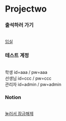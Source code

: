 # Projectwo

<h3>출석하러 가기</h3><br/>
<a href="http://groupprojectwo.com">입실</a>

<h3>테스트 계정</h3><br/>
학생 id=aaa / pw=aaa<br/>
선생님 id=ccc / pw=ccc<br/>
관리자 id=admin / pw=admin<br/>

<h3>Notion</h3><br/>
<a href="https://www.notion.so/b56de27ec3e942aeb712940bee495dae">눌러서 잠금해제</a>

